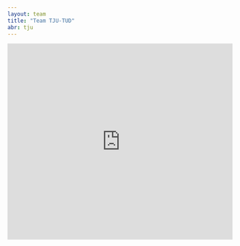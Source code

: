 ```yaml
---
layout: team
title: "Team TJU-TUD"
abr: tju
---
```


<iframe frameborder="0" width="100%" height="440" src="http://v.qq.com/iframe/player.html?vid=t0339rgfwkz&tiny=0&auto=0" allowfullscreen></iframe>
